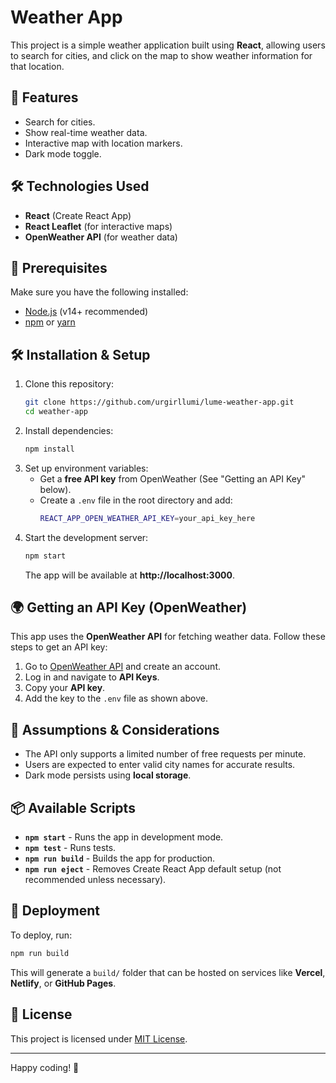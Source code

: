 # Weather App

This project is a simple weather application built using **React**, allowing users to search for cities, and click on the map to show weather information for that location.

## 🚀 Features
- Search for cities.
- Show real-time weather data.
- Interactive map with location markers.
- Dark mode toggle.

## 🛠️ Technologies Used
- **React** (Create React App)
- **React Leaflet** (for interactive maps)
- **OpenWeather API** (for weather data)

## 📌 Prerequisites
Make sure you have the following installed:
- [Node.js](https://nodejs.org/) (v14+ recommended)
- [npm](https://www.npmjs.com/) or [yarn](https://yarnpkg.com/)

## 🛠️ Installation & Setup
1. Clone this repository:
   ```sh
   git clone https://github.com/urgirllumi/lume-weather-app.git
   cd weather-app
   ```
2. Install dependencies:
   ```sh
   npm install
   ```
3. Set up environment variables:
   - Get a **free API key** from OpenWeather (See "Getting an API Key" below).
   - Create a `.env` file in the root directory and add:
     ```sh
     REACT_APP_OPEN_WEATHER_API_KEY=your_api_key_here
     ```
4. Start the development server:
   ```sh
   npm start
   ```
   The app will be available at **http://localhost:3000**.

## 🌍 Getting an API Key (OpenWeather)
This app uses the **OpenWeather API** for fetching weather data. Follow these steps to get an API key:

1. Go to [OpenWeather API](https://home.openweathermap.org/users/sign_up) and create an account.
2. Log in and navigate to **API Keys**.
3. Copy your **API key**.
4. Add the key to the `.env` file as shown above.

## 📜 Assumptions & Considerations
- The API only supports a limited number of free requests per minute.
- Users are expected to enter valid city names for accurate results.
- Dark mode persists using **local storage**.

## 📦 Available Scripts
- **`npm start`** - Runs the app in development mode.
- **`npm test`** - Runs tests.
- **`npm run build`** - Builds the app for production.
- **`npm run eject`** - Removes Create React App default setup (not recommended unless necessary).

## 🚀 Deployment
To deploy, run:
```sh
npm run build
```
This will generate a `build/` folder that can be hosted on services like **Vercel**, **Netlify**, or **GitHub Pages**.

## 📜 License
This project is licensed under [MIT License](LICENSE).

---

Happy coding! 🎉
